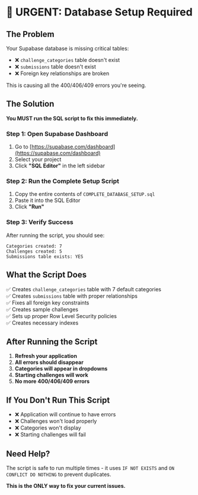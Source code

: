 # 🚨 URGENT: Database Setup Required

## The Problem
Your Supabase database is missing critical tables:
- ❌ `challenge_categories` table doesn't exist
- ❌ `submissions` table doesn't exist  
- ❌ Foreign key relationships are broken

This is causing all the 400/406/409 errors you're seeing.

## The Solution
**You MUST run the SQL script to fix this immediately.**

### Step 1: Open Supabase Dashboard
1. Go to [https://supabase.com/dashboard](https://supabase.com/dashboard)
2. Select your project
3. Click **"SQL Editor"** in the left sidebar

### Step 2: Run the Complete Setup Script
1. Copy the entire contents of `COMPLETE_DATABASE_SETUP.sql`
2. Paste it into the SQL Editor
3. Click **"Run"**

### Step 3: Verify Success
After running the script, you should see:
```
Categories created: 7
Challenges created: 5
Submissions table exists: YES
```

## What the Script Does
✅ Creates `challenge_categories` table with 7 default categories  
✅ Creates `submissions` table with proper relationships  
✅ Fixes all foreign key constraints  
✅ Creates sample challenges  
✅ Sets up proper Row Level Security policies  
✅ Creates necessary indexes  

## After Running the Script
1. **Refresh your application**
2. **All errors should disappear**
3. **Categories will appear in dropdowns**
4. **Starting challenges will work**
5. **No more 400/406/409 errors**

## If You Don't Run This Script
- ❌ Application will continue to have errors
- ❌ Challenges won't load properly
- ❌ Categories won't display
- ❌ Starting challenges will fail

## Need Help?
The script is safe to run multiple times - it uses `IF NOT EXISTS` and `ON CONFLICT DO NOTHING` to prevent duplicates.

**This is the ONLY way to fix your current issues.**
